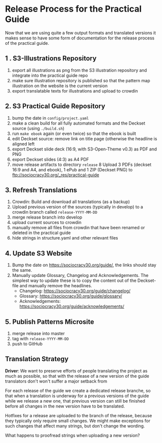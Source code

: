 # Release Process for the Practical Guide

Now that we are using quite a few  output formats and translated versions it makes sense to have some form of documentation for the release process of the practical guide. 

## 1 . S3-Illustrations Repository

1. export all illustrations as png from the S3 illustration repository and integrate into the practical guide repo
2. make sure illustration repository is published so that the pattern map illustration on the website is the current version
3. export translatable texts for illustrations and upload to crowdin

## 2. S3 Practical Guide Repository

1. bump the date in `config/project.yaml`
2. make a clean build for all fully automated formats  and the Deckset source (using `./build.sh`)
3. run `make ebook` again (or even twice) so that the ebook is built
4. edit Deckset source: remove link on title page (otherwise the headline is aligned left
5. export Deckset slide deck (16:9, with S3-Open-Theme v0.3) as PDF and PNG
6. export Deckset slides (4:3) as A4 PDF
7. move release artifacts to directory `release`
8 Upload 3 PDFs (deckset 16:9 and A4, and ebook), 1 ePub and 1 ZIP (Deckset PNG) to <ftp://sociocracy30.org/_res/practical-guide>

## 3. Refresh Translations

1. Crowdin: Build and download all translations (as a backup)
2. Upload previous version of the sources (typically in develop) to a crowdin branch called `release-YYYY-MM-DD`
3. merge release branch into develop
4. upload current sources to crowdin
5. manually remove all files from crowdin that have been renamed or deleted in the practical guide
6. hide strings in structure.yaml and other relevant files

## 4. Update S3 Website

1. Bump the date on <https://sociocracy30.org/guide/>, the links should stay the same.
2. Manually update Glossary, Changelog and Acknowledgements. The simplest way to update these is to copy the content out of the Deckset-file and manually remove the headlines.
	- Changelog: <https://sociocracy30.org/guide/changelog/>
	- Glossary: <https://sociocracy30.org/guide/glossary/>
	- Acknowledgements: <https://sociocracy30.org/guide/acknowledgements/>

## 5. Publish Patterns Microsite

1. merge release into master 
2. tag with `release-YYYY-MM-DD`
3. push to GitHub


## Translation Strategy

**Driver**: We want to preserve efforts of people translating the project as much as possible, so that with the release of a new version of the guide translators don't won't suffer a major setback from 

For each release of the guide we create a dedicated release branche, so that when a translation is underway for a previous versions of the guide while we release a new one, that previous version can still be finished before all changes in the new version have to be translated.

Hotfixes for a release are uploaded to the branch of the release, because they typically only require small changes. We might make exceptions for such changes that affect many strings, but don't change the wording.

What happens to proofread strings when uploading a new version?